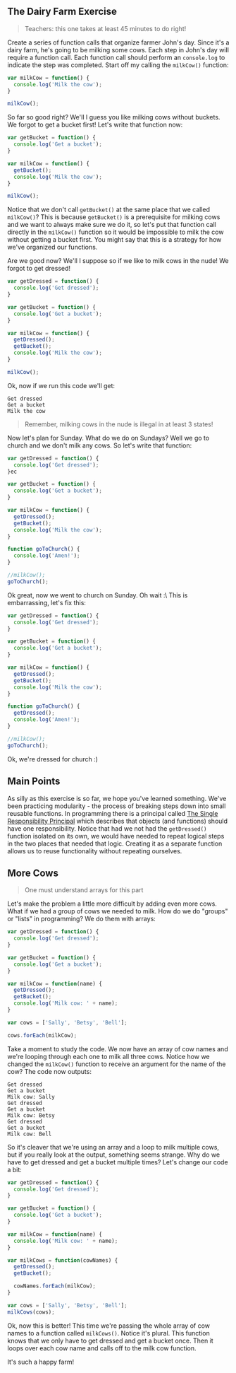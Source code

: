 ## The Dairy Farm Exercise

> Teachers: this one takes at least 45 minutes to do right!

Create a series of function calls that organize farmer John's day. Since it's a dairy farm, he's going to be milking some cows. Each step in John's day will require a function call. Each function call should perform an `console.log` to indicate the step was completed. Start off my calling the `milkCow()` function:

```js
var milkCow = function() {
  console.log('Milk the cow');
}

milkCow();
```

So far so good right? We'll I guess you like milking cows without buckets. We forgot to get a  bucket first! Let's write that function now:

```js
var getBucket = function() {
  console.log('Get a bucket');
}

var milkCow = function() {
  getBucket();
  console.log('Milk the cow');
}

milkCow();
```

Notice that we don't call `getBucket()` at the same place that we called `milkCow()`? This is because `getBucket()` is a prerequisite for milking cows and we want to always make sure we do it, so let's put that function call directly in the `milkCow()` function so it would be impossible to milk the cow without getting a bucket first. You might say that this is a strategy for how we've organized our functions.

Are we good now? We'll I suppose so if we like to milk cows in the nude! We forgot to get dressed!

```js
var getDressed = function() {
  console.log('Get dressed');
}

var getBucket = function() {
  console.log('Get a bucket');
}

var milkCow = function() {
  getDressed();
  getBucket();
  console.log('Milk the cow');
}

milkCow();
```

Ok, now if we run this code we'll get:

```
Get dressed
Get a bucket
Milk the cow
```

> Remember, milking cows in the nude is illegal in at least 3 states!

Now let's plan for Sunday. What do we do on Sundays? Well we go to church and we don't milk any cows. So let's write that function:

```js
var getDressed = function() {
  console.log('Get dressed');
}ec

var getBucket = function() {
  console.log('Get a bucket');
}

var milkCow = function() {
  getDressed();
  getBucket();
  console.log('Milk the cow');
}

function goToChurch() {
  console.log('Amen!');
}

//milkCow();
goToChurch();
```

Ok great, now we went to church on Sunday. Oh wait :\  This is embarrassing, let's fix this:

```js
var getDressed = function() {
  console.log('Get dressed');
}

var getBucket = function() {
  console.log('Get a bucket');
}

var milkCow = function() {
  getDressed();
  getBucket();
  console.log('Milk the cow');
}

function goToChurch() {
  getDressed();
  console.log('Amen!');
}

//milkCow();
goToChurch();
```

Ok, we're dressed for church :)

## Main Points

As silly as this exercise is so far, we hope you've learned something. We've been practicing modularity - the process of breaking steps down into small reusable functions. In programming there is a principal called [The Single Responsibility Principal](http://en.wikipedia.org/wiki/Single_responsibility_principle) which describes that objects (and functions) should have one responsibility. Notice that had we not had the `getDressed()` function isolated on its own, we would have needed to repeat logical steps in the two places that needed that logic. Creating it as a separate function allows us to reuse functionality without repeating ourselves.

## More Cows

> One must understand arrays for this part

Let's make the problem a little more difficult by adding even more cows. What if we had a group of cows we needed to milk. How do we do "groups" or "lists" in programming? We do them with arrays:

```js
var getDressed = function() {
  console.log('Get dressed');
}

var getBucket = function() {
  console.log('Get a bucket');
}

var milkCow = function(name) {
  getDressed();
  getBucket();
  console.log('Milk cow: ' + name);
}

var cows = ['Sally', 'Betsy', 'Bell'];

cows.forEach(milkCow);
```

Take a moment to study the code. We now have an array of cow names and we're looping through each one to milk all three cows. Notice how we changed the `milkCow()` function to receive an argument for the name of the cow? The code now outputs:

```
Get dressed
Get a bucket
Milk cow: Sally
Get dressed
Get a bucket
Milk cow: Betsy
Get dressed
Get a bucket
Milk cow: Bell
```

So it's cleaver that we're using an array and a loop to milk multiple cows, but if you really look at the output, something seems strange. Why do we have to get dressed and get a bucket multiple times? Let's change our code a bit:

```js
var getDressed = function() {
  console.log('Get dressed');
}

var getBucket = function() {
  console.log('Get a bucket');
}

var milkCow = function(name) {
  console.log('Milk cow: ' + name);
}

var milkCows = function(cowNames) {
  getDressed();
  getBucket();

  cowNames.forEach(milkCow);
}

var cows = ['Sally', 'Betsy', 'Bell'];
milkCows(cows);
```

Ok, now this is better! This time we're passing the whole array of cow names to a function called `milkCows()`. Notice it's plural. This function knows that we only have to get dressed and get a bucket once. Then it loops over each cow name and calls off to the milk cow function.

It's such a happy farm!
